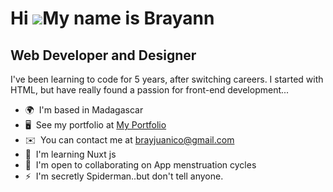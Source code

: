 Hi ![](https://user-images.githubusercontent.com/18350557/176309783-0785949b-9127-417c-8b55-ab5a4333674e.gif)My name is Brayann
===============================================================================================================================

Web Developer and Designer
--------------------------

I've been learning to code for 5 years, after switching careers. I started with HTML, but have really found a passion for front-end development...

* 🌍  I'm based in Madagascar
* 🖥️  See my portfolio at [My Portfolio](https://brayann-jd.netlify.app)
* ✉️  You can contact me at [brayjuanico@gmail.com](mailto:brayjuanico@gmail.com)
* 🧠  I'm learning Nuxt js
* 🤝  I'm open to collaborating on App menstruation cycles
* ⚡  I'm secretly Spiderman..but don't tell anyone.
